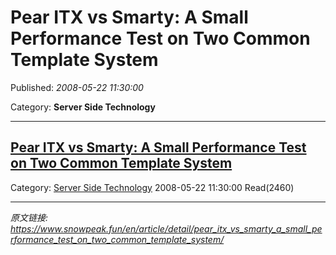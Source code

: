 # Pear ITX vs Smarty: A Small Performance Test on Two Common Template System

Published: *2008-05-22 11:30:00*

Category: __Server Side Technology__

---------

## [Pear ITX vs Smarty: A Small Performance Test on Two Common Template System](/en/article/detail/pear_itx_vs_smarty_a_small_performance_test_on_two_common_template_system/)

Category: [Server Side Technology](/en/article/category/server_side_technology/) 2008-05-22 11:30:00 Read(2460)


---
*原文链接: https://www.snowpeak.fun/en/article/detail/pear_itx_vs_smarty_a_small_performance_test_on_two_common_template_system/*
